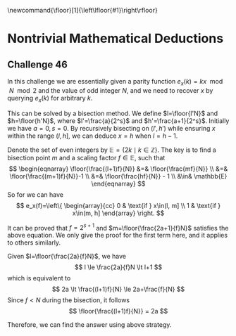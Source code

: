 \newcommand{\floor}[1]{\left\lfloor{#1}\right\rfloor}

# Nontrivial Mathematical Deductions

## Challenge 46
In this challenge we are essentially given a parity function $e_x(k) = kx\mod N
\mod 2$ and the value of odd integer $N$, and we need to recover $x$ by querying
$e_x(k)$ for arbitrary $k$.

This can be solved by a bisection method. We define $l=\floor{l'N}$ and
$h=\floor{h'N}$, where $l'=\frac{a}{2^s}$ and $h'=\frac{a+1}{2^s}$. Initially we
have $a = 0,\,s=0$. By recursively bisecting on $(l', h')$ while ensuring $x$
within the range $(l, h]$, we can deduce $x=h$ when $l=h-1$.

Denote the set of even integers by $\mathbb{E}=\{2k\mid k\in\mathbb{Z}\}$.
The key is to find a bisection point $m$ and a scaling factor $f\in\mathbb{E}$,
such that
$$
\begin{eqnarray}
    \floor{\frac{(l+1)f}{N}} &=& \floor{\frac{mf}{N}} \\
        &=& \floor{\frac{(m+1)f}{N}}-1 \\
        &=& \floor{\frac{hf}{N}} - 1 \\
        &\in& \mathbb{E}
\end{eqnarray}
$$
So for we can have
$$
    e_x(f)=\left\{
    \begin{array}{cc}
        0 & \text{if } x\in(l, m] \\
        1 & \text{if } x\in(m, h]
    \end{array}
    \right.
$$

It can be proved that $f=2^{s+1}$ and $m=\floor{\frac{2a+1}{f}N}$ satisfies the
above equation. We only give the proof for the first term here, and it applies
to others similarly.

Given $l=\floor{\frac{2a}{f}N}$, we have
$$
    l \le \frac{2a}{f}N \lt l+1
$$
which is equivalent to
$$
    2a \lt \frac{(l+1)f}{N} \le 2a+\frac{f}{N}
$$
Since $f \lt N$ during the bisection, it follows
$$
    \floor{\frac{(l+1)f}{N}} = 2a
$$

Therefore, we can find the answer using above strategy.

[//]: # " vim: set textwidth=80 spell: "
